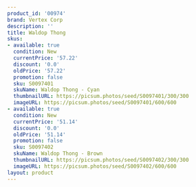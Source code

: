 ```yaml
---
product_id: '00974'
brand: Vertex Corp
description: ''
title: Waldop Thong
skus:
- available: true
  condition: New
  currentPrice: '57.22'
  discount: '0.0'
  oldPrice: '57.22'
  promotion: false
  sku: S0097401
  skuName: Waldop Thong - Cyan
  thumbnailURL: https://picsum.photos/seed/S0097401/300/300
  imageURL: https://picsum.photos/seed/S0097401/600/600
- available: true
  condition: New
  currentPrice: '51.14'
  discount: '0.0'
  oldPrice: '51.14'
  promotion: false
  sku: S0097402
  skuName: Waldop Thong - Brown
  thumbnailURL: https://picsum.photos/seed/S0097402/300/300
  imageURL: https://picsum.photos/seed/S0097402/600/600
layout: product
---
```

